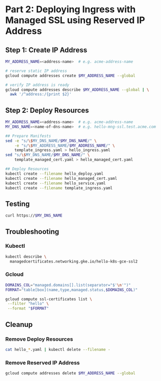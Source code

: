 # Part 2: Deploying Ingress with Managed SSL using Reserved IP Address

## Step 1: Create IP Address

```bash
MY_ADDRESS_NAME=<address-name>  # e.g. acme-address-name

# reserve static IP address
gcloud compute addresses create $MY_ADDRESS_NAME --global 

# verify IP address is ready
gcloud compute addresses describe $MY_ADDRESS_NAME --global | \
  awk '/^address:/{print $2}'
```

## Step 2: Deploy Resources

```bash
MY_ADDRESS_NAME=<address-name>  # e.g. acme-address-name
MY_DNS_NAME=<name-of-dns-name>  # e.g. hello-mng-ssl.test.acme.com

## Prepare Manifests
sed -e "s/\$MY_DNS_NAME/$MY_DNS_NAME/" \
    -e "s/\$MY_ADDRESS_NAME/$MY_ADDRESS_NAME/" \
    template_ingress.yaml > hello_ingress.yaml
sed "s/\$MY_DNS_NAME/$MY_DNS_NAME/" \
    template_managed_cert.yaml > hello_managed_cert.yaml

## Deploy Resources
kubectl create --filename hello_deploy.yaml
kubectl create --filename hello_managed_cert.yaml
kubectl create --filename hello_service.yaml
kubectl create --filename template_ingress.yaml
```

## Testing

```bash
curl https://$MY_DNS_NAME
```

## Troubleshooting

### Kubectl

```bash
kubectl describe \
  managedcertificates.networking.gke.io/hello-k8s-gce-ssl2
```

### Gcloud 

```bash
DOMAINS_COL="managed.domains[].list(separator="$'\n'")"
FORMAT="table[box](name,type,managed.status,$DOMAINS_COL)"

gcloud compute ssl-certificates list \
 --filter "hello" \
 --format "$FORMAT"
```

## Cleanup

### Remove Deploy Resources

```bash
cat hello_*.yaml | kubectl delete --filename -
```

### Remove Reserved IP Address

```bash
gcloud compute addresses delete $MY_ADDRESS_NAME --global
```